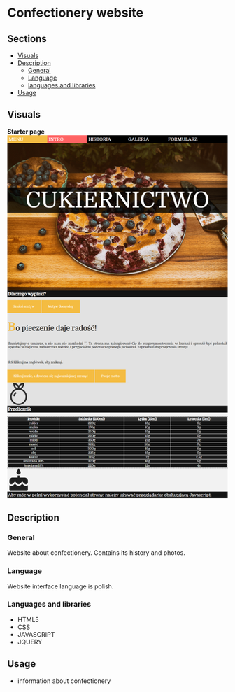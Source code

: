 
# Confectionery website

## Sections

 - [Visuals](#visuals)
 - [Description](#description)
	 - [General](#general)
	 - [Language](#language)
	 - [languages and libraries](#languages-and-libraries)
 - [Usage](#usage)
 
## Visuals

**Starter page**
![starter](docs/images/screenshot_starter.png)

## Description

### General

Website about confectionery. Contains its history and photos.

### Language

 Website interface language is polish.
 
### Languages and libraries

 - HTML5
 - CSS
 - JAVASCRIPT
 - JQUERY

## Usage

 - information about confectionery
